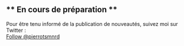 ## ** En cours de préparation **


Pour être tenu informé de la publication de nouveautés, suivez moi sur Twitter :
<br />
 <a target="blank" href="https://twitter.com/pierrotsmnrd?ref_src=twsrc%5Etfw" class="twitter-follow-button" data-show-count="false">Follow @pierrotsmnrd</a><script async src="https://platform.twitter.com/widgets.js" charset="utf-8"></script>


